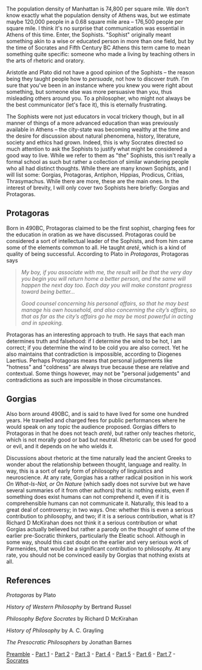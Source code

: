 The population density of Manhattan is 74,800 per square mile. We don't know exactly what the population density of Athens was, but we estimate maybe 120,000 people in a 0.68 square mile area – 176,500 people per square mile. I think it's no surprise that communication was essential in Athens of this time. Enter, the Sophists. "Sophist" originally meant something akin to a wise or educated person in more than one field, but by the time of Socrates and Fifth Century BC Athens this term came to mean something quite specific: someone who made a living by teaching others in the arts of rhetoric and oratory.

Aristotle and Plato did not have a good opinion of the Sophists – the reason being they taught people how to _persuade_, not how to discover _truth_. I'm sure that you've been in an instance where you knew you were right about something, but someone else was more persuasive than you, thus misleading others around you. To a philosopher, who might not always be the best communicator (let's face it), this is eternally frustrating.

The Sophists were not just educators in vocal trickery though, but in all manner of things of a more advanced education than was previously available in Athens – the city-state was becoming wealthy at the time and the desire for discussion about natural phenomena, history, literature, society and ethics had grown. Indeed, this is why Socrates directed so much attention to ask the Sophists to justify what might be considered a good way to live. While we refer to them as "the" Sophists, this isn't really a formal school as such but rather a collection of similar wandering people who all had distinct thoughts. While there are many known Sophists, and I will list some: Gorgias, Protagoras, Antiphon, Hippias, Prodicus, Critias, Thrasymachus. While there are more, these are the main ones. In the interest of brevity, I will only cover two Sophists here briefly: Gorgias and Protagoras.

Protagoras
----------

Born in 490BC, Protagoras claimed to be the first sophist, charging fees for the education in oration as we have discussed. Protagoras could be considered a sort of intellectual leader of the Sophists, and from him came some of the elements common to all. He taught _aretē_, which is a kind of quality of being successful. According to Plato in _Protagoras_, Protagoras says

> _My boy, if you associate with me, the result will be that the very day you begin you will return home a better person, and the same will happen the next day too. Each day you will make constant progress toward being better…_
> 
> _Good counsel concerning his personal affairs, so that he may best manage his own household, and also concerning the city’s affairs, so that as far as the city’s affairs go he may be most powerful in acting and in speaking._

Protagoras has an interesting approach to truth. He says that each man determines truth and falsehood: if I determine the wind to be hot, I am correct; if you determine the wind to be cold you are also correct. Yet he also maintains that contradiction is impossible, according to Diogenes Laertius. Perhaps Protagoras means that personal judgements like "hotness" and "coldness" are always true because these are relative and contextual. Some things however, may not be "personal judgements" and contradictions as such are impossible in those circumstances.

Gorgias
-------

Also born around 490BC, and is said to have lived for some one hundred years. He travelled and charged fees for public performances where he would speak on any topic the audience proposed. Gorgias differs to Protagoras in that he does not teach _aretē_, but rather only teaches rhetoric, which is not morally good or bad but neutral. Rhetoric can be used for good or evil, and it depends on he who wields it.

Discussions about rhetoric at the time naturally lead the ancient Greeks to wonder about the relationship between thought, language and reality. In way, this is a sort of early form of philosophy of linguistics and neuroscience. At any rate, Gorgias has a rather radical position in his work _On What-Is-Not, or On Nature_ (which sadly does not survive but we have several summaries of it from other authors) that is: nothing exists, even if something does exist humans can not comprehend it, even if it is comprehensible humans can not communicate it. Naturally, this lead to a great deal of controversy; in two ways. One: whether this is even a serious contribution to philosophy, and two; if it is a serious contribution, what is it? Richard D McKirahan does not think it a serious contribution or what Gorgias actually believed but rather a parody on the thought of some of the earlier pre-Socratic thinkers, particularly the Eleatic school. Although in some way, should this cast doubt on the earlier and very serious work of Parmenides, that would be a significant contribution to philosophy. At any rate, you should not be convinced easily by Gorgias that nothing exists at all.

References
----------

_Protagoras_ by Plato

_History of Western Philosophy_ by Bertrand Russel

_Philosophy Before Socrates_ by Richard D McKirahan

_History of Philosophy_ by A. C. Grayling

_The Presocratic Philosophers_ by Jonathan Barnes

[Preamble](/blog/2022-04-17/pre-socratics-preamble) - [Part 1](/blog/2021-02-11/pre-socratics-part1) - [Part 2](/blog/2021-02-28/pre-socratics-part2) - [Part 3](/blog/2022-02-27/pre-socratics-part3) - [Part 4](/blog/2022-03-14/pre-socratics-part4) - [Part 5](/blog/2022-03-20/pre-socratics-part5) - [Part 6](/blog/2022-04-05/pre-socratics-part6) - [Part 7](/blog/2022-04-10/pre-socratics-part7) - [Socrates](/blog/2022-02-20/pre-socratics-socrates)